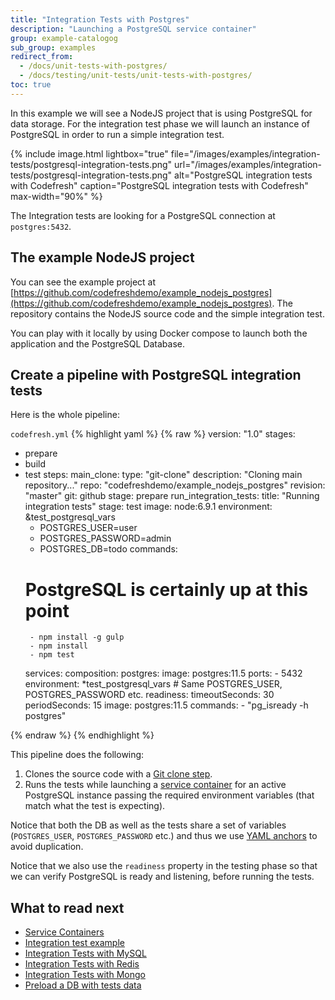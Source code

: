 ```yaml
---
title: "Integration Tests with Postgres"
description: "Launching a PostgreSQL service container"
group: example-catalogog
sub_group: examples
redirect_from:
  - /docs/unit-tests-with-postgres/
  - /docs/testing/unit-tests/unit-tests-with-postgres/   
toc: true
---
```


In this example we will see a NodeJS project that is using PostgreSQL for data storage. For the integration test phase we will launch an instance of PostgreSQL in order to run a simple integration test.

{% include image.html 
lightbox="true" 
file="/images/examples/integration-tests/postgresql-integration-tests.png"
url="/images/examples/integration-tests/postgresql-integration-tests.png"
alt="PostgreSQL integration tests with Codefresh"
caption="PostgreSQL integration tests with Codefresh"
max-width="90%"
%}

The Integration tests are looking for a PostgreSQL connection at `postgres:5432`.

## The example NodeJS project

You can see the example project at [https://github.com/codefreshdemo/example_nodejs_postgres](https://github.com/codefreshdemo/example_nodejs_postgres). The repository contains the NodeJS source code and the simple integration test.

You can play with it locally by using Docker compose to launch both the application and the PostgreSQL Database. 

## Create a pipeline with PostgreSQL integration tests

Here is the whole pipeline:

 `codefresh.yml`
{% highlight yaml %}
{% raw %}
version: "1.0"
stages:
  - prepare
  - build
  - test
steps:
  main_clone:
    type: "git-clone"
    description: "Cloning main repository..."
    repo: "codefreshdemo/example_nodejs_postgres"
    revision: "master"
    git: github
    stage: prepare
  run_integration_tests:
    title: "Running integration tests"
    stage: test
    image: node:6.9.1
    environment: &test_postgresql_vars
      - POSTGRES_USER=user
      - POSTGRES_PASSWORD=admin
      - POSTGRES_DB=todo
    commands:
      # PostgreSQL is certainly up at this point
         - npm install -g gulp
         - npm install
         - npm test
    services:
      composition:
        postgres:
          image: postgres:11.5
          ports:
            - 5432
          environment: *test_postgresql_vars # Same POSTGRES_USER, POSTGRES_PASSWORD etc.
      readiness:
        timeoutSeconds: 30
        periodSeconds: 15
        image: postgres:11.5
        commands:
          - "pg_isready -h postgres"   

{% endraw %}
{% endhighlight %}

This pipeline does the following:

1. Clones the source code with a [Git clone step]({{site.baseurl}}/docs/codefresh-yaml/steps/git-clone/).
1. Runs the tests while launching a [service container]({{site.baseurl}}/docs/codefresh-yaml/service-containers/) for an active PostgreSQL instance passing the required environment variables (that match what the test is expecting).

Notice that both the DB as well as the tests share a set of variables (`POSTGRES_USER`, `POSTGRES_PASSWORD` etc.) and thus we use [YAML anchors]({{site.baseurl}}/docs/codefresh-yaml/what-is-the-codefresh-yaml/#using-yaml-anchors-to-avoid-repetition) to avoid duplication.

Notice that we also use the `readiness` property in the testing phase so that we can verify PostgreSQL is ready and listening, before running the tests.

## What to read next

- [Service Containers]({{site.baseurl}}/docs/codefresh-yaml/service-containers/)
- [Integration test example]({{site.baseurl}}/docs/yaml-examples/examples/run-integration-tests/)
- [Integration Tests with MySQL]({{site.baseurl}}/docs/yaml-examples/examples/integration-tests-with-mysql/)
- [Integration Tests with Redis]({{site.baseurl}}/docs/yaml-examples/examples/integration-tests-with-redis/)
- [Integration Tests with Mongo]({{site.baseurl}}/docs/yaml-examples/examples/integration-tests-with-mongo/)
- [Preload a DB with tests data]({{site.baseurl}}/docs/yaml-examples/examples/populate-a-database-with-existing-data/)


